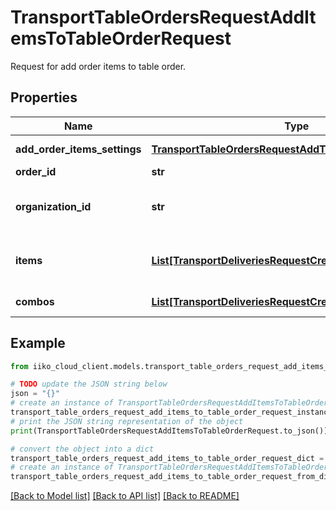 # TransportTableOrdersRequestAddItemsToTableOrderRequest

Request for add order items to table order.

## Properties

Name | Type | Description | Notes
------------ | ------------- | ------------- | -------------
**add_order_items_settings** | [**TransportTableOrdersRequestAddTableOrderItemsSettings**](TransportTableOrdersRequestAddTableOrderItemsSettings.md) | Add order items parameters. | [optional] 
**order_id** | **str** | Order ID. | 
**organization_id** | **str** | Organization ID.                Can be obtained by &#x60;/api/1/organizations&#x60; operation. | 
**items** | [**List[TransportDeliveriesRequestCreateOrderOrderItem]**](TransportDeliveriesRequestCreateOrderOrderItem.md) | Order items (may include ProductOrderItem or CompoundOrderItem). | 
**combos** | [**List[TransportDeliveriesRequestCreateOrderCombo]**](TransportDeliveriesRequestCreateOrderCombo.md) | Combos.   &gt; Allowed from version &#x60;7.6.1&#x60;. | [optional] 

## Example

```python
from iiko_cloud_client.models.transport_table_orders_request_add_items_to_table_order_request import TransportTableOrdersRequestAddItemsToTableOrderRequest

# TODO update the JSON string below
json = "{}"
# create an instance of TransportTableOrdersRequestAddItemsToTableOrderRequest from a JSON string
transport_table_orders_request_add_items_to_table_order_request_instance = TransportTableOrdersRequestAddItemsToTableOrderRequest.from_json(json)
# print the JSON string representation of the object
print(TransportTableOrdersRequestAddItemsToTableOrderRequest.to_json())

# convert the object into a dict
transport_table_orders_request_add_items_to_table_order_request_dict = transport_table_orders_request_add_items_to_table_order_request_instance.to_dict()
# create an instance of TransportTableOrdersRequestAddItemsToTableOrderRequest from a dict
transport_table_orders_request_add_items_to_table_order_request_from_dict = TransportTableOrdersRequestAddItemsToTableOrderRequest.from_dict(transport_table_orders_request_add_items_to_table_order_request_dict)
```
[[Back to Model list]](../README.md#documentation-for-models) [[Back to API list]](../README.md#documentation-for-api-endpoints) [[Back to README]](../README.md)


